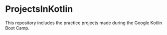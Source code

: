 # ProjectsInKotlin
This repository includes the practice projects made during the Google Kotlin Boot Camp.
